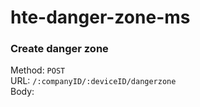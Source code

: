 # hte-danger-zone-ms

### Create danger zone
Method: `POST`  
URL: `/:companyID/:deviceID/dangerzone`  
Body:  
```json
```